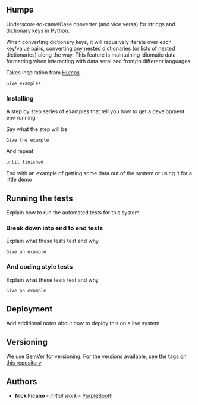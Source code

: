 ## Humps

Underscore-to-camelCase converter (and vice versa) for strings and dictionary keys in Python.

When converting dictionary keys, it will recusively iterate over each key/value pairs, converting any nested dictionaries (or lists of nested dictionaries) along the way.
This feature is maintaining idiomatic data formatting when interacting with data seralized from/to different languages.

Takes inspiration from [Humps](https://github.com/domchristie/humps).

```
Give examples
```

### Installing

A step by step series of examples that tell you how to get a development env running

Say what the step will be

```
Give the example
```

And repeat

```
until finished
```

End with an example of getting some data out of the system or using it for a little demo

## Running the tests

Explain how to run the automated tests for this system

### Break down into end to end tests

Explain what these tests test and why

```
Give an example
```

### And coding style tests

Explain what these tests test and why

```
Give an example
```

## Deployment

Add additional notes about how to deploy this on a live system

## Versioning

We use [SemVer](http://semver.org/) for versioning. For the versions available, see the [tags on this repository](https://github.com/your/project/tags).

## Authors

* **Nick Ficano** - *Initial work* - [PurpleBooth](https://github.com/nficano)
